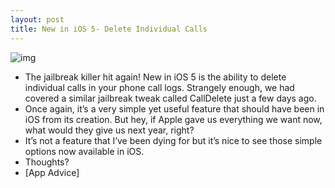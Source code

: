 ```yaml
---
layout: post
title: New in iOS 5- Delete Individual Calls
---
```

![img](http://media.idownloadblog.com/wp-content/uploads/2011/06/Delete-Individual-Calls.jpeg)
* The jailbreak killer hit again! New in iOS 5 is the ability to delete individual calls in your phone call logs. Strangely enough, we had covered a similar jailbreak tweak called CallDelete just a few days ago.
* Once again, it’s a very simple yet useful feature that should have been in iOS from its creation. But hey, if Apple gave us everything we want now, what would they give us next year, right?
* It’s not a feature that I’ve been dying for but it’s nice to see those simple options now available in iOS.
* Thoughts?
* [App Advice]

